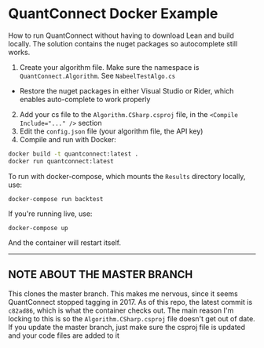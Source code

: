 # QuantConnect Docker Example

How to run QuantConnect without having to download Lean and build locally. The solution contains the nuget
packages so autocomplete still works.

1. Create your algorithm file. Make sure the namespace is `QuantConnect.Algorithm`. See `NabeelTestAlgo.cs`
  * Restore the nuget packages in either Visual Studio or Rider, which enables auto-complete to work properly
2. Add your cs file to the `Algorithm.CSharp.csproj` file, in the `<Compile Include="..." />` section
3. Edit the `config.json` file (your algorithm file, the API key)
4. Compile and run with Docker:

```bash
docker build -t quantconnect:latest .
docker run quantconnect:latest
```

To run with docker-compose, which mounts the `Results` directory locally, use:

```
docker-compose run backtest
```

If you're running live, use:

```
docker-compose up
```

And the container will restart itself.

---

## NOTE ABOUT THE MASTER BRANCH

This clones the master branch. This makes me nervous, since it seems QuantConnect stopped tagging in 2017. 
As of this repo, the latest commit is `c82ad86`, which is what the container checks out. The main reason 
I'm locking to this is so the `Algorithm.CSharp.csproj` file doesn't get out of date. If you update the 
master branch, just make sure the csproj file is updated and your code files are added to it
